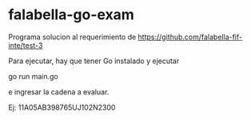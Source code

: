 # falabella-go-exam

Programa solucion al requerimiento de https://github.com/falabella-fif-inte/test-3

Para ejecutar, hay que tener Go instalado y ejecutar

go run main.go

e ingresar la cadena a evaluar.

Ej: 11A05AB398765UJ102N2300
